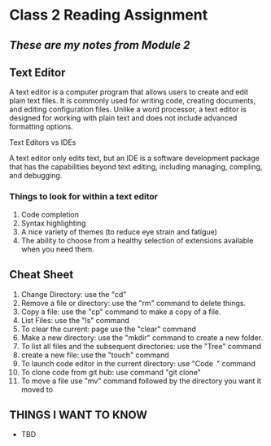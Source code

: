 # Class 2 Reading Assignment

## *These are my notes from Module 2*

## Text Editor

A text editor is a computer program that allows users to create and edit plain text files. It is commonly used for writing code, creating documents, and editing configuration files. Unlike a word processor, a text editor is designed for working with plain text and does not include advanced formatting options.

Text Editors vs IDEs

A text editor only edits text, but an IDE is a software development package that has the capabilities beyond text editing, including managing, compling, and debugging.

### Things to look for within a text editor

1. Code completion
2. Syntax highlighting
3. A nice variety of themes (to reduce eye strain and fatigue)
4. The ability to choose from a healthy selection of extensions available when you need them.

## Cheat Sheet

1. Change Directory: use the "cd"
2. Remove a file or directory: use the "rm" command to delete things.
3. Copy a file: use the "cp" command to make a copy of a file.
4. List Files: use the "ls" command
5. To clear the current: page use the "clear" command
6. Make a new directory: use the "mkdir" command to create a new folder.
7. To list all files and the subsequent directories: use the "Tree" command
8. create a new file: use the "touch" command
9. To launch code editor in the current directory: use "Code ." command
10. To clone code from git hub: use command "git clone"
11. To move a file use "mv" command followed by the directory you want it moved to

## THINGS I WANT TO KNOW

* TBD
